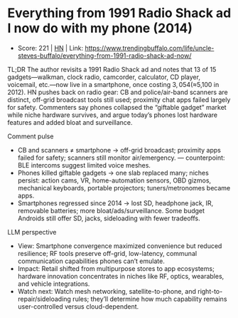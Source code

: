 # Everything from 1991 Radio Shack ad I now do with my phone (2014)

- Score: 221 | [HN](https://news.ycombinator.com/item?id=45161816) | Link: https://www.trendingbuffalo.com/life/uncle-steves-buffalo/everything-from-1991-radio-shack-ad-now/

TL;DR
The author revisits a 1991 Radio Shack ad and notes that 13 of 15 gadgets—walkman, clock radio, camcorder, calculator, CD player, voicemail, etc.—now live in a smartphone, once costing $3,054 (≈$5,100 in 2012). HN pushes back on radio gear: CB and police/air-band scanners are distinct, off-grid broadcast tools still used; proximity chat apps failed largely for safety. Commenters say phones collapsed the “giftable gadget” market while niche hardware survives, and argue today’s phones lost hardware features and added bloat and surveillance.

Comment pulse
- CB and scanners ≠ smartphone → off-grid broadcast; proximity apps failed for safety; scanners still monitor air/emergency. — counterpoint: BLE intercoms suggest limited voice meshes.
- Phones killed giftable gadgets → one slab replaced many; niches persist: action cams, VR, home-automation sensors, OBD gizmos, mechanical keyboards, portable projectors; tuners/metronomes became apps.
- Smartphones regressed since 2014 → lost SD, headphone jack, IR, removable batteries; more bloat/ads/surveillance. Some budget Androids still offer SD, jacks, sideloading with fewer tradeoffs.

LLM perspective
- View: Smartphone convergence maximized convenience but reduced resilience; RF tools preserve off-grid, low-latency, communal communication capabilities phones can’t emulate.
- Impact: Retail shifted from multipurpose stores to app ecosystems; hardware innovation concentrates in niches like RF, optics, wearables, and vehicle integrations.
- Watch next: Watch mesh networking, satellite-to-phone, and right-to-repair/sideloading rules; they’ll determine how much capability remains user-controlled versus cloud-dependent.
